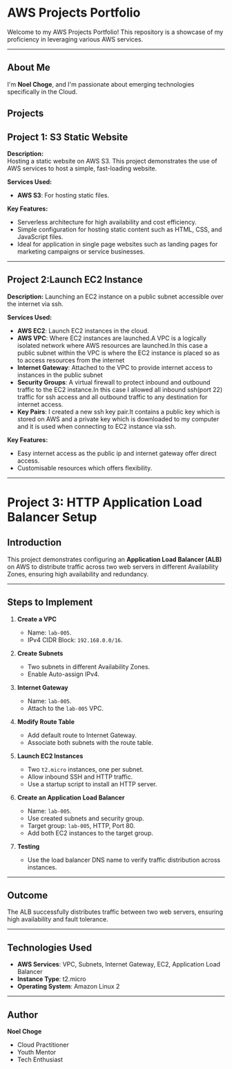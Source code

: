 # **AWS Projects Portfolio**

Welcome to my AWS Projects Portfolio! This repository is a showcase of my proficiency in leveraging various AWS services.

---


## **About Me**

I'm **Noel Choge**, and I'm passionate about emerging technologies specifically in the Cloud.


## **Projects**

## **Project 1: S3 Static Website**

**Description:**  
Hosting a static website on AWS S3. This project demonstrates the use of AWS services to host a simple, fast-loading website.

**Services Used:**  
- **AWS S3**: For hosting static files.  

**Key Features:**  
- Serverless architecture for high availability and cost efficiency.  
- Simple configuration for hosting static content such as HTML, CSS, and JavaScript files.
- Ideal for application in single page websites such as landing pages for marketing campaigns or service businesses.

---

## **Project 2:Launch EC2 Instance**

**Description:**
Launching an EC2 instance on a public subnet accessible over the internet via ssh.

**Services Used:**
- **AWS EC2**: Launch EC2 instances in the cloud.
- **AWS VPC**: Where EC2 instances are launched.A VPC is a logically isolated network where AWS resources are launched.In this case a public subnet within the VPC is where the EC2 instance is placed so as to access resources from the internet
-  **Internet Gateway**: Attached to the VPC to provide internet access to instances in the public subnet
-  **Security Groups**: A virtual firewall to protect inbound and outbound traffic to the EC2 instance.In this case I allowed all inbound ssh(port 22) traffic for ssh access and all outbound traffic to any destination for internet access.
-  **Key Pairs**: I created a new ssh key pair.It contains a public key which is stored on AWS and a private key which is downloaded to my computer and it is used when connecting to EC2 instance via ssh.

**Key Features:**
- Easy internet access as the public ip and internet gateway offer direct access.
- Customisable resources which offers flexibility.

---

# Project 3: HTTP Application Load Balancer Setup

## Introduction
This project demonstrates configuring an **Application Load Balancer (ALB)** on AWS to distribute traffic across two web servers in different Availability Zones, ensuring high availability and redundancy.

---

## Steps to Implement

1. **Create a VPC**
   - Name: `lab-005`.
   - IPv4 CIDR Block: `192.168.0.0/16`.

2. **Create Subnets**
   - Two subnets in different Availability Zones.
   - Enable Auto-assign IPv4.

3. **Internet Gateway**
   - Name: `lab-005`.
   - Attach to the `lab-005` VPC.

4. **Modify Route Table**
   - Add default route to Internet Gateway.
   - Associate both subnets with the route table.

5. **Launch EC2 Instances**
   - Two `t2.micro` instances, one per subnet.
   - Allow inbound SSH and HTTP traffic.
   - Use a startup script to install an HTTP server.

6. **Create an Application Load Balancer**
   - Name: `lab-005`.
   - Use created subnets and security group.
   - Target group: `lab-005`, HTTP, Port 80.
   - Add both EC2 instances to the target group.

7. **Testing**
   - Use the load balancer DNS name to verify traffic distribution across instances.

---

## Outcome
The ALB successfully distributes traffic between two web servers, ensuring high availability and fault tolerance.

---

## Technologies Used
- **AWS Services**: VPC, Subnets, Internet Gateway, EC2, Application Load Balancer
- **Instance Type**: t2.micro
- **Operating System**: Amazon Linux 2

---

## Author
**Noel Choge**
- Cloud Practitioner
- Youth Mentor
- Tech Enthusiast

